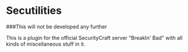# Secutilities
###This will not be developed any further

This is a plugin for the official SecurityCraft server "BreakIn' Bad" with all kinds of miscellaneous stuff in it.
